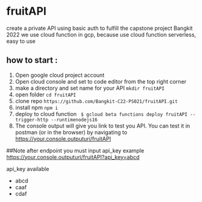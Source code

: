 # fruitAPI 
create a private API using basic auth to fulfill the capstone project Bangkit 2022
we use cloud function in gcp, because use cloud function serverless, easy to use
## how to start :
1. Open google cloud project account
2. Open cloud console and set to code editor from the top right corner
3. make a directory and set name for your API ```mkdir fruitAPI```
4. open folder ```cd fruitAPI```
5. clone repo ``` https://github.com/Bangkit-C22-PS021/fruitAPI.git ```
6. install npm ``` npm i ```
7. deploy to cloud function ``` $ gcloud beta functions deploy fruitAPI --trigger-http --runtimenodejs16```
8. The console output will give you link to test you API. You can test it in postman (or in the browser) by navigating to
https://your.console.outputuri/fruitAPI

##Note
after endpoint you must input api_key
example https://your.console.outputuri/fruitAPI?api_key=abcd

api_key available
- abcd
- caaf
- cdaf


